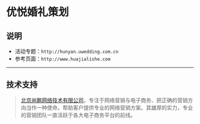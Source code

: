 # 优悦婚礼策划

## 说明
* 活动专题：`http://hunyan.uwedding.com.cn`
* 参考页面：`http://www.huajialishe.com`
***

## 技术支持
>[北京尚鹏网络技术有限公司](http://www.sunpun.com)，专注于网络营销与电子商务、把正确的营销方向当作一种使命，帮助客户提供专业的网络营销方案。其雄厚的实力，专业的营销团队一直活跃于各大电子商务平台的前线。
